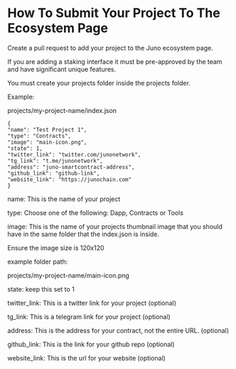 # How To Submit Your Project To The Ecosystem Page



Create a pull request to add your project to the Juno ecosystem page.

If you are adding a staking interface it must be pre-approved by the team and have significant unique features.

You must create your projects folder inside the projects folder.

Example:

projects/my-project-name/index.json
```
{
"name": "Test Project 1",
"type": "Contracts",
"image": "main-icon.png",
"state": 1,
"twitter_link": "twitter.com/junonetwork",
"tg_link": "t.me/junonetwork",
"address": "juno-smartcontract-address",
"github_link": "github-link",
"website_link": "https://junochain.com"
}
```
name: This is the name of your project

type: Choose one of the following:
Dapp, Contracts or Tools

image: This is the name of your projects thumbnail image that you should have in the same folder that the index.json is inside.

Ensure the image size is 120x120

example folder path:

projects/my-project-name/main-icon.png

state: keep this set to 1

twitter_link: This is a twitter link for your project (optional)

tg_link: This is a telegram link for your project (optional)

address: This is the address for your contract, not the entire URL. (optional)

github_link: This is the link for your github repo (optional)

website_link: This is the url for your website (optional)


